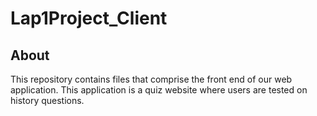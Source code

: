 # Lap1Project_Client

## About
This repository contains files that comprise the front end of our web application. This application is a quiz website where users are tested on history questions.

